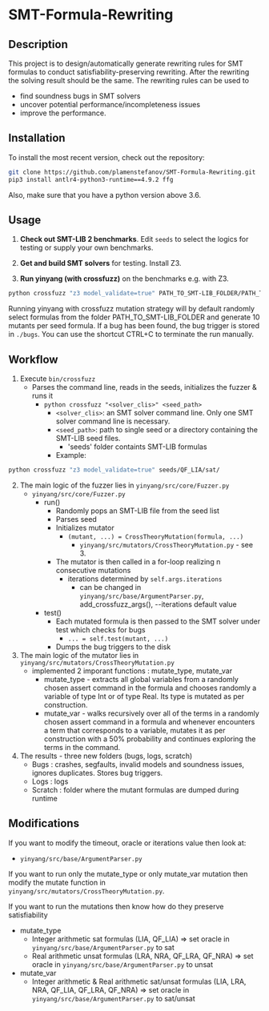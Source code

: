 # SMT-Formula-Rewriting

Description
------------
This project is to design/automatically generate rewriting rules for SMT formulas to conduct satisfiability-preserving rewriting. After the rewriting the solving result should be the same. The rewriting rules can be used to 
   - find soundness bugs in SMT solvers
   - uncover potential performance/incompleteness issues
   - improve the performance.

Installation
------------
To install the most recent version, check out the repository:            

``` bash                                                                           
git clone https://github.com/plamenstefanov/SMT-Formula-Rewriting.git                      
pip3 install antlr4-python3-runtime==4.9.2 ffg
```
Also, make sure that you have a python version above 3.6.

Usage
-------------
1. **Check out SMT-LIB 2 benchmarks**. Edit `seeds` to select the logics for testing or supply your own benchmarks. 

2. **Get and build SMT solvers** for testing. Install Z3. 

3. **Run yinyang (with crossfuzz)** on the benchmarks e.g. with Z3.  
```bash
python crossfuzz "z3 model_validate=true" PATH_TO_SMT-LIB_FOLDER/PATH_TO_SMT-LIB_FILE
```
Running yinyang with crossfuzz mutation strategy will by default randomly select formulas from the folder PATH_TO_SMT-LIB_FOLDER and generate 10 mutants per seed formula. If a bug has been found, the bug trigger is stored in `./bugs`. You can use the shortcut CTRL+C to terminate the run manually.

Workflow
------------

1. Execute ```bin/crossfuzz```
   - Parses the command line, reads in the seeds, initializes the fuzzer & runs it
     - ```python crossfuzz "<solver_clis>" <seed_path>```
       - ```<solver_clis>```: an SMT solver command line. Only one SMT solver command line is necessary.
       - ```<seed_path>```: path to single seed or a directory containing the SMT-LIB seed files.
           - 'seeds' folder containts SMT-LIB formulas
        - Example:      
```bash 
python crossfuzz "z3 model_validate=true" seeds/QF_LIA/sat/
```
2. The main logic of the fuzzer lies in ```yinyang/src/core/Fuzzer.py```
    - ```yinyang/src/core/Fuzzer.py```
        - run()
            - Randomly pops an SMT-LIB file from the seed list
            - Parses seed
            - Initializes mutator
                - ```(mutant, ...) = CrossTheoryMutation(formula, ...)```
                    - ```yinyang/src/mutators/CrossTheoryMutation.py``` - see 3.
            - The mutator is then called in a for-loop realizing n consecutive mutations
                - iterations determined by ```self.args.iterations```
                    - can be changed in ```yinyang/src/base/ArgumentParser.py```, add_crossfuzz_args(), --iterations default value  
       - test()
           - Each mutated formula is then passed to the SMT solver under test which checks for bugs
               - ```... = self.test(mutant, ...)```
           - Dumps the bug triggers to the disk
3. The main logic of the mutator lies in ```yinyang/src/mutators/CrossTheoryMutation.py```
   - implemented 2 imporant functions : mutate_type, mutate_var
      - mutate_type - extracts all global variables from a randomly chosen assert command in the formula and chooses randomly a variable of type Int or of type Real. Its type is mutated as per construction.
      - mutate_var -  walks recursively over all of the terms in a randomly chosen assert command in a formula and whenever encounters a term that corresponds to a variable, mutates it as per construction with a 50\% probability and continues exploring the terms in the command.
4. The results - three new folders (bugs, logs, scratch)
    - Bugs : crashes, segfaults, invalid models and soundness issues, ignores duplicates. Stores bug triggers.
    - Logs : logs
    - Scratch : folder where the mutant formulas are dumped during runtime

Modifications
------------
If you want to modify the timeout, oracle or iterations value then look at:
   -  ```yinyang/src/base/ArgumentParser.py```

If you want to run only the mutate_type or only mutate_var mutation then modify the mutate function in ```yinyang/src/mutators/CrossTheoryMutation.py```.

If you want to run the mutations then know how do they preserve satisfiability
   - mutate_type
      - Integer arithmetic sat formulas (LIA, QF_LIA) => set oracle in ```yinyang/src/base/ArgumentParser.py``` to sat
      - Real arithmetic unsat formulas (LRA, NRA, QF_LRA, QF_NRA) => set oracle in ```yinyang/src/base/ArgumentParser.py``` to unsat
   - mutate_var
      - Integer arithmetic & Real arithmetic sat/unsat formulas (LIA, LRA, NRA, QF_LIA, QF_LRA, QF_NRA) => set oracle in ```yinyang/src/base/ArgumentParser.py``` to sat/unsat
